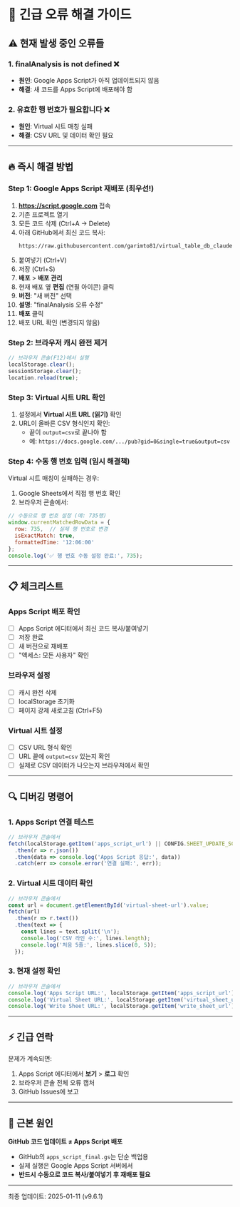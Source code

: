 # 🚨 긴급 오류 해결 가이드

## ⚠️ 현재 발생 중인 오류들

### 1. **finalAnalysis is not defined** ❌
- **원인**: Google Apps Script가 아직 업데이트되지 않음
- **해결**: 새 코드를 Apps Script에 배포해야 함

### 2. **유효한 행 번호가 필요합니다** ❌
- **원인**: Virtual 시트 매칭 실패
- **해결**: CSV URL 및 데이터 확인 필요

---

## 🔥 즉시 해결 방법

### Step 1: Google Apps Script 재배포 (최우선!)

1. **https://script.google.com** 접속
2. 기존 프로젝트 열기
3. 모든 코드 삭제 (Ctrl+A → Delete)
4. 아래 GitHub에서 최신 코드 복사:
   ```
   https://raw.githubusercontent.com/garimto81/virtual_table_db_claude/master/apps_script_final.gs
   ```
5. 붙여넣기 (Ctrl+V)
6. 저장 (Ctrl+S)
7. **배포** > **배포 관리**
8. 현재 배포 옆 **편집** (연필 아이콘) 클릭
9. **버전**: "새 버전" 선택
10. **설명**: "finalAnalysis 오류 수정"
11. **배포** 클릭
12. 배포 URL 확인 (변경되지 않음)

### Step 2: 브라우저 캐시 완전 제거

```javascript
// 브라우저 콘솔(F12)에서 실행
localStorage.clear();
sessionStorage.clear();
location.reload(true);
```

### Step 3: Virtual 시트 URL 확인

1. 설정에서 **Virtual 시트 URL (읽기)** 확인
2. URL이 올바른 CSV 형식인지 확인:
   - 끝이 `output=csv`로 끝나야 함
   - 예: `https://docs.google.com/.../pub?gid=0&single=true&output=csv`

### Step 4: 수동 행 번호 입력 (임시 해결책)

Virtual 시트 매칭이 실패하는 경우:

1. Google Sheets에서 직접 행 번호 확인
2. 브라우저 콘솔에서:
```javascript
// 수동으로 행 번호 설정 (예: 735행)
window.currentMatchedRowData = {
  row: 735,  // 실제 행 번호로 변경
  isExactMatch: true,
  formattedTime: '12:06:00'
};
console.log('✅ 행 번호 수동 설정 완료:', 735);
```

---

## 📋 체크리스트

### Apps Script 배포 확인
- [ ] Apps Script 에디터에서 최신 코드 복사/붙여넣기
- [ ] 저장 완료
- [ ] 새 버전으로 재배포
- [ ] "액세스: 모든 사용자" 확인

### 브라우저 설정
- [ ] 캐시 완전 삭제
- [ ] localStorage 초기화
- [ ] 페이지 강제 새로고침 (Ctrl+F5)

### Virtual 시트 설정
- [ ] CSV URL 형식 확인
- [ ] URL 끝에 `output=csv` 있는지 확인
- [ ] 실제로 CSV 데이터가 나오는지 브라우저에서 확인

---

## 🔍 디버깅 명령어

### 1. Apps Script 연결 테스트
```javascript
// 브라우저 콘솔에서
fetch(localStorage.getItem('apps_script_url') || CONFIG.SHEET_UPDATE_SCRIPT_URL)
  .then(r => r.json())
  .then(data => console.log('Apps Script 응답:', data))
  .catch(err => console.error('연결 실패:', err));
```

### 2. Virtual 시트 데이터 확인
```javascript
// 브라우저 콘솔에서
const url = document.getElementById('virtual-sheet-url').value;
fetch(url)
  .then(r => r.text())
  .then(text => {
    const lines = text.split('\n');
    console.log('CSV 라인 수:', lines.length);
    console.log('처음 5줄:', lines.slice(0, 5));
  });
```

### 3. 현재 설정 확인
```javascript
// 브라우저 콘솔에서
console.log('Apps Script URL:', localStorage.getItem('apps_script_url'));
console.log('Virtual Sheet URL:', localStorage.getItem('virtual_sheet_url'));
console.log('Write Sheet URL:', localStorage.getItem('write_sheet_url'));
```

---

## ⚡ 긴급 연락

문제가 계속되면:
1. Apps Script 에디터에서 **보기** > **로그** 확인
2. 브라우저 콘솔 전체 오류 캡처
3. GitHub Issues에 보고

---

## 🎯 근본 원인

**GitHub 코드 업데이트 ≠ Apps Script 배포**

- GitHub의 `apps_script_final.gs`는 단순 백업용
- 실제 실행은 Google Apps Script 서버에서
- **반드시 수동으로 코드 복사/붙여넣기 후 재배포 필요**

---

최종 업데이트: 2025-01-11 (v9.6.1)